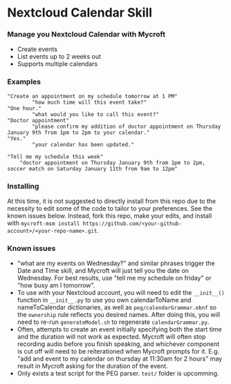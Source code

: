 # Nextcloud Calendar Skill

### Manage you Nextcloud Calendar with Mycroft
* Create events
* List events up to 2 weeks out
* Supports multiple calendars

### Examples
```
"Create an appointment on my schedule tomorrow at 1 PM"
        "how much time will this event take?"
"One hour."
        "what would you like to call this event?"
"Doctor appointment"
        "please confirm my addition of doctor appointment on Thursday January 9th from 1pm to 2pm to your calendar."
"Yes."
        "your calendar has been updated."
```
```
"Tell me my schedule this week"
    "doctor appointment on Thursday January 9th from 1pm to 2pm, soccer match on Saturday January 11th from 9am to 12pm"
```

### Installing
At this time, it is not suggested to directly install from this repo due to the necessity to edit some of the code to tailor to your preferences. See the known issues below. Instead, fork this repo, make your edits, and install with `mycroft-msm install https://github.com/<your-github-account>/<your-repo-name>.git`.

### Known issues
* "what are my events on Wednesday?" and similar phrases trigger the Date and Time skill, and Mycroft will just tell you the date on Wednesday. For best results, use "tell me my schedule on friday" or "how busy am I tomorrow".
* To use with your Nextcloud account, you will need to edit the `__init__()` function in `__init__.py` to use you own  calendarToName and nameToCalendar dictionaries, as well as `peg/calendarGrammar.ebnf` so the `ownership` rule reflects you desired names. After doing this, you will need to re-run `generateModel.sh` to regenerate `calendarGrammar.py`.
* Often, attempts to create an event initially specifying both the start time and the duration will not work as expected. Mycroft will often stop recording audio before you finish speaking, and whichever component is cut off will need to be reiterationed when Mycroft prompts for it. E.g. "add and event to my calendar on thursday at 11:30am for 2 hours" may result in Mycroft asking for the duration of the event.
* Only exists a test script for the PEG parser. `test/` folder is upcomming.
